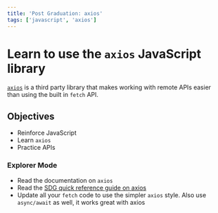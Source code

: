 ```yaml
---
title: 'Post Graduation: axios'
tags: ['javascript', 'axios']
---
```


# Learn to use the `axios` JavaScript library

[`axios`](https://www.npmjs.com/package/axios) is a third party library that makes working with remote APIs easier than using the built in `fetch` API.

## Objectives

- Reinforce JavaScript
- Learn `axios`
- Practice APIs

### Explorer Mode

- Read the documentation on `axios`
- Read the [SDG quick reference guide on axios](/lessons/misc-quick-reference/axios)
- Update all your `fetch` code to use the simpler `axios` style. Also use `async/await` as well, it works great with axios

